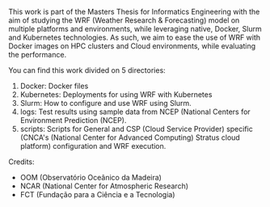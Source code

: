 This work is part of the Masters Thesis for Informatics Engineering with the aim of studying the WRF (Weather Research & Forecasting) model on multiple platforms and environments, while leveraging native, Docker, Slurm and Kubernetes technologies.
As such, we aim to ease the use of WRF with Docker images on HPC clusters and Cloud environments, while evaluating the performance.

You can find this work divided on 5 directories:
1. Docker: Docker files
2. Kubernetes: Deployments for using WRF with Kubernetes
3. Slurm: How to configure and use WRF using Slurm. 
4. logs: Test results using sample data from NCEP (National Centers for Environment Prediction (NCEP).
5. scripts: Scripts for General and CSP (Cloud Service Provider) specific (CNCA's (National Center for Advanced Computing) Stratus cloud platform) configuration and WRF execution.

Credits: 
- OOM (Observatório Oceânico da Madeira)
- NCAR (National Center for Atmospheric Research)
- FCT (Fundação para a Ciência e a Tecnologia)
